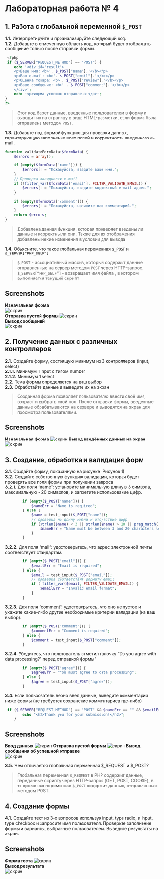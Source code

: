 # Лабораторная работа № 4

## 1.  Работа с глобальной переменной `$_POST`
__1.1.__ Интерпретируйте и проанализируйте следующий код.   
__1.2.__ Добавьте в отмеченную область код, который будет отображать сообщение только после отправки формы.  

```php
 <?php 
 if ($_SERVER["REQUEST_METHOD"] == "POST") {
    echo '<div id="result">
    <p>Ваше имя: <b>'. $_POST["name"].'</b></p>
    <p>Ваш e-mail: <b>'. $_POST["email"].'</b></p>
    <p>Оценка товара: <b>'. $_POST["review"].'</b></p>
    <p>Ваше сообщение: <b>' . $_POST["comment"].'</b></p>
    </div>';
    echo "<p>Форма успешно отправлена!</p>";
}
?>
```
> Этот код берет данные, введенные пользователем в форму и выводит их на страницу в виде HTML-разметки, если форма была отправлена методом `POST`.

__1.3.__ Добавьте под формой функцию для проверки данных, гарантирующую заполнение всех полей и корректность введенного e-mail.  
```php
function validateFormData($formData) {
    $errors = array();

    if (empty($formData['name'])) {
        $errors[] = "Пожалуйста, введите ваше имя.";
    }
    // Проверка валидности e-mail
    if (!filter_var($formData['email'], FILTER_VALIDATE_EMAIL)) {
        $errors[] = "Пожалуйста, введите корректный e-mail адрес.";
    }

    if (empty($formData['comment'])) {
        $errors[] = "Пожалуйста, напишите ваш комментарий.";
    }
    return $errors;
}
```
>Добавлена данная функция, которая проверяет введены ли данные и корректны ли они. Также для их отображения добавлены некие изменения в условии для вывода 

__1.4.__ Объясните, что такое глобальная переменная `$_POST` и `$_SERVER[“PHP_SELF”]`
>`$_POST` - ассоциативный массив, который содержит данные, отправленные на сервер методом `POST` через HTTP-запрос.
`$_SERVER[“PHP_SELF”]` - возвращает имя файла , в котором выполняется текущий скрипт

## Screenshots

__Изначальная форма__  
![скрин](screens/do.jpg)  
__Отправка пустой формы__
![скрин](screens/empty.jpg)    
__Вывод сообщений__  
![скрин](screens/posle.jpg)  

## 2. Получение данных с различных контроллеров
__2.1.__ Создайте форму, состоящую минимум из 3 контроллеров (input, select)  
__2.1.1.__ Минимум 1 input с типом number  
__2.1.2.__ Минимум 1 select  
__2.2.__ Тема формы определяется на ваш выбор  
__2.3.__ Обработайте данные и выведите их на экран  

>Созданная форма позволяет пользователю ввести своё имя, возраст и выбрать свой пол. После отправки формы, введенные данные обрабатываются на сервере  и выводятся на экран для просмотра пользователями.

## Screenshots  
__Изначальная форма__
![скрин](screens/nomer2_1.jpg)
__Вывод введённых данных на экран__
![скрин](screens/nomer2_2.jpg)

## 3. Создание, обработка и валидация форм
__3.1.__ Создайте форму, показанную на рисунке (Рисунок 1)  
__3.2.__ Создайте собственную функцию валидации, которая будет проверять все поля формы при получении запроса  
__3.2.1.__ Для поля “name”: установите минимальную длину в 3 символа, максимальную - 20 символов, и запретите использование цифр. 
```php
        if (empty($_POST["name"])) {
            $nameErr = "Name is required";
        } else {
            $name = test_input($_POST["name"]);
            // проверка на длину имени и отсутствие цифр
            if (strlen($name) < 3 || strlen($name) > 20 || preg_match('/[0-9]/', $name)) {
                $nameErr = "Name must be between 3 and 20 characters long and contain no digits";
            }
        }
```
__3.2.2.__ Для поля “mail”: удостоверьтесь, что адрес электронной почты соответствует стандартам.  
```php
        if (empty($_POST["email"])) {
            $emailErr = "Email is required";
        } else {
            $email = test_input($_POST["email"]);
            // проверка соответствия формату email
            if (!filter_var($email, FILTER_VALIDATE_EMAIL)) {
                $emailErr = "Invalid email format";
            }
        }
```
__3.2.3.__ Для поля “comment”: удостоверьтесь, что оно не пустое и укажите какие-либо другие необходимые критерии валидации (на ваш выбор). 
```php
        if (empty($_POST["comment"])) {
            $commentErr = "Comment is required";
        } else {
            $comment = test_input($_POST["comment"]);
        }
``` 
__3.2.4.__ Убедитесь, что пользователь отметил галочку “Do you agree with data processing?” перед отправкой формы"  
```php
        if (empty($_POST["agree"])) {
            $agreeErr = "You must agree to data processing";
        } else {
            $agree = test_input($_POST["agree"]);
        }
```
__3.4.__ Если пользователь верно ввел данные, выведите комментарий ниже формы (не требуется сохранение комментариев где-либо)  
```php
 if ($_SERVER["REQUEST_METHOD"] == "POST" && $nameErr == "" && $emailErr == "" && $commentErr == "" && $agreeErr == "") {
        echo "<h2>Thank you for your submission!</h2>";
    }
```
## Screenshots  
__Ввод данных__
![скрин](screens/vvod_3.jpg)
__Отправка пустой формы__
![скрин](screens/validation.jpg)
__Вывод сообщения об успешной отправке__  
![скрин](screens/message.jpg)  

__3.5.__ Чем отличается глобальная переменная $_REQUEST и $_POST?  
>Глобальная переменная `$_REQUEST` в PHP содержит данные, переданные скрипту через HTTP-запрос (GET, POST, COOKIE), в то время как переменная `$_POST` содержит данные, отправленные методом POST.
## 4. Создание формы
__4.1.__ Создайте тест из 3-х вопросов используя input, type radio, и input, type checkbox и запросите имя пользователя. Проверьте заполнение формы и варианты, выбранные пользователем. Выведите результаты на экран.
## Screenshots  

__Форма теста__
![скрин](screens/nomer4_1.jpg)  
__Вывод результата__  
![скрин](screens/nomer4_2.jpg)  